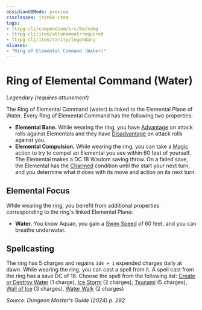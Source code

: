 ```yaml
---
obsidianUIMode: preview
cssclasses: json5e-item
tags:
- ttrpg-cli/compendium/src/5e/xdmg
- ttrpg-cli/item/attunement/required
- ttrpg-cli/item/rarity/legendary
aliases: 
- "Ring of Elemental Command (Water)"
---
```

# Ring of Elemental Command (Water)
*Legendary (requires attunement)*  



The Ring of Elemental Command (water) is linked to the Elemental Plane of Water. Every Ring of Elemental Command has the following two properties:

- **Elemental Bane.** While wearing the ring, you have [Advantage](Misc%20Files/CLI/rules/variant-rules/advantage-xphb.md) on attack rolls against Elementals and they have [Disadvantage](Misc%20Files/CLI/rules/variant-rules/disadvantage-xphb.md) on attack rolls against you.  
- **Elemental Compulsion.** While wearing the ring, you can take a [Magic](Misc%20Files/CLI/rules/actions.md#Magic) action to try to compel an Elemental you see within 60 feet of yourself. The Elemental makes a DC 18 Wisdom saving throw. On a failed save, the Elemental has the [Charmed](Misc%20Files/CLI/rules/conditions.md#Charmed) condition until the start your next turn, and you determine what it does with its move and action on its next turn.  

## Elemental Focus

While wearing the ring, you benefit from additional properties corresponding to the ring's linked Elemental Plane:

- **Water.** You know Aquan, you gain a [Swim Speed](Misc%20Files/CLI/rules/variant-rules/swim-speed-xphb.md) of 60 feet, and you can breathe underwater.  

## Spellcasting

The ring has 5 charges and regains `1d4 + 1` expended charges daily at dawn. While wearing the ring, you can cast a spell from it. A spell cast from the ring has a save DC of 18. Choose the spell from the following list: [Create or Destroy Water](Misc%20Files/CLI/compendium/spells/create-or-destroy-water-xphb.md) (1 charge), [Ice Storm](Misc%20Files/CLI/compendium/spells/ice-storm-xphb.md) (2 charges), [Tsunami](Misc%20Files/CLI/compendium/spells/tsunami-xphb.md) (5 charges), [Wall of Ice](Misc%20Files/CLI/compendium/spells/wall-of-ice-xphb.md) (3 charges), [Water Walk](Misc%20Files/CLI/compendium/spells/water-walk-xphb.md) (2 charges)

*Source: Dungeon Master's Guide (2024) p. 292*